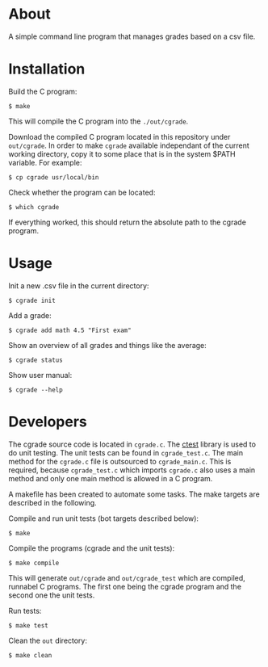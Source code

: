 # About

A simple command line program that manages grades based on a csv file.

# Installation

Build the C program:

    $ make

This will compile the C program into the `./out/cgrade`.

Download the compiled C program located in this repository under `out/cgrade`. In order to make `cgrade` available independant of the current working directory, copy it to some place that is in the system $PATH variable. For example:

    $ cp cgrade usr/local/bin

Check whether the program can be located:

    $ which cgrade

If everything worked, this should return the absolute path to the cgrade program.

# Usage

Init a new .csv file in the current directory:

    $ cgrade init

Add a grade:

    $ cgrade add math 4.5 "First exam"

Show an overview of all grades and things like the average:

    $ cgrade status

Show user manual:

    $ cgrade --help

# Developers

The cgrade source code is located in `cgrade.c`. The [ctest](https://github.com/mikenoethiger/ctest) library is used to do unit testing. The unit tests can be found in `cgrade_test.c`. The main method for the `cgrade.c` file is outsourced to `cgrade_main.c`. This is required, because `cgrade_test.c` which imports `cgrade.c` also uses a main method and only one main method is allowed in a C program.

A makefile has been created to automate some tasks. The make targets are described in the following.

Compile and run unit tests (bot targets described below):

    $ make

Compile the programs (cgrade and the unit tests):

    $ make compile

This will generate `out/cgrade` and `out/cgrade_test` which are compiled, runnabel C programs. The first one being the cgrade program and the second one the unit tests.

Run tests:

    $ make test

Clean the `out` directory:

    $ make clean


